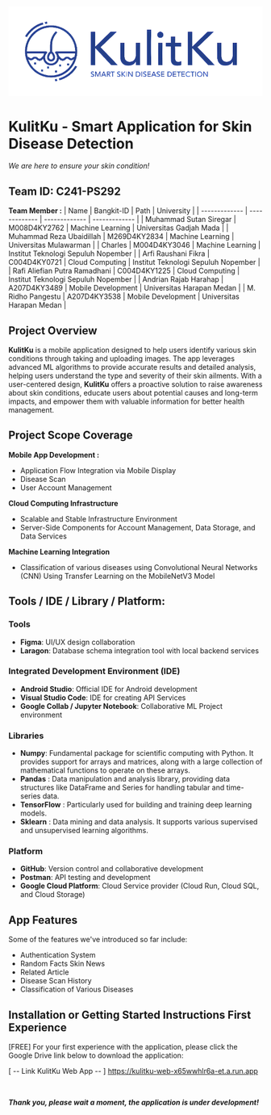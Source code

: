 ![Banner KulitKu](source-media/github-banner-kulitku.png)

# KulitKu - Smart Application for Skin Disease Detection
*We are here to ensure your skin condition!*

## Team ID: C241-PS292
**Team Member :**
| Name                            | Bangkit-ID    | Path               | University                                           |
| -------------                   | ------------- | -------------      | -------------                                        |
| Muhammad Sutan Siregar                    | M008D4KY2762   | Machine Learning   | Universitas Gadjah Mada                            |
| Muhammad Reza Ubaidillah                | M269D4KY2834   | Machine Learning   | Universitas Mulawarman                      |
| Charles           | M004D4KY3046   | Machine Learning   | Institut Teknologi Sepuluh Nopember  |
| Arfi Raushani Fikra              | C004D4KY0721   | Cloud Computing | Institut Teknologi Sepuluh Nopember  |
| Rafi Aliefian Putra Ramadhani           | C004D4KY1225   | Cloud Computing | Institut Teknologi Sepuluh Nopember                  |
| Andrian Rajab Harahap                 | A207D4KY3489   | Mobile Development    | Universitas Harapan Medan                                    |
| M. Ridho Pangestu   | A207D4KY3538   | Mobile Development    | Universitas Harapan Medan                        |

## Project Overview
**KulitKu** is a mobile application designed to help users identify various skin conditions through taking and uploading images. The app leverages advanced ML algorithms to provide accurate results and detailed analysis, helping users understand the type and severity of their skin ailments. With a user-centered design, **KulitKu** offers a proactive solution to raise awareness about skin conditions, educate users about potential causes and long-term impacts, and empower them with valuable information for better health management.

## Project Scope Coverage
**Mobile App Development :**
- Application Flow Integration via Mobile Display
- Disease Scan
- User Account Management

**Cloud Computing Infrastructure**
- Scalable and Stable Infrastructure Environment
- Server-Side Components for Account Management, Data Storage, and Data Services

**Machine Learning Integration**
- Classification of various diseases using Convolutional Neural Networks (CNN) Using Transfer Learning on the MobileNetV3 Model


## Tools / IDE / Library / Platform:
### Tools
- **Figma**: UI/UX design collaboration
- **Laragon**: Database schema integration tool with local backend services

### Integrated Development Environment (IDE)
- **Android Studio**: Official IDE for Android development
- **Visual Studio Code**: IDE for creating API Services
- **Google Collab / Jupyter Notebook**: Collaborative ML Project environment

### Libraries
- **Numpy**: Fundamental package for scientific computing with Python. It provides support for arrays and matrices, along with a large collection of mathematical functions to operate on these arrays.
- **Pandas** : Data manipulation and analysis library, providing data structures like DataFrame and Series for handling tabular and time-series data.
- **TensorFlow** : Particularly used for building and training deep learning models.
- **Sklearn** : Data mining and data analysis. It supports various supervised and unsupervised learning algorithms.

### Platform
- **GitHub**: Version control and collaborative development
- **Postman**: API testing and development
- **Google Cloud Platform**: Cloud Service provider (Cloud Run, Cloud SQL, and Cloud Storage)

## App Features

Some of the features we've introduced so far include:

- Authentication System
- Random Facts Skin News
- Related Article
- Disease Scan History
- Classification of Various Diseases

## Installation or Getting Started Instructions First Experience

[FREE] For your first experience with the application, please click the Google Drive link below to download the application:

[ -- Link KulitKu Web App -- ]
https://kulitku-web-x65wwhlr6a-et.a.run.app

</br>

***Thank you, please wait a moment, the application is under development!***
